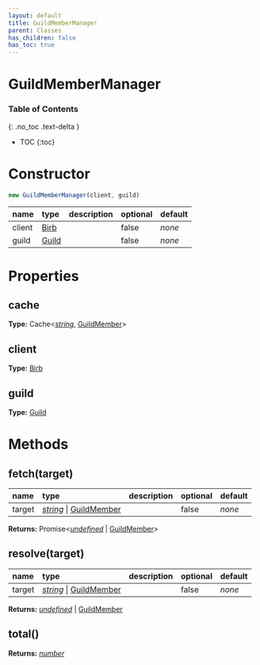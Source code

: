 ```yaml
---
layout: default
title: GuildMemberManager
parent: Classes
has_children: false
has_toc: true
---
```


# GuildMemberManager
### Table of Contents
{: .no_toc .text-delta }

- TOC
{:toc}
# Constructor
```js
new GuildMemberManager(client, guild)
```

| name | type | description | optional | default |
|:-----|:-----|:------------|:---------|:--------|
| client | [Birb](/classes/Birb) |   | false | *none* |
| guild | [Guild](/classes/Guild) |   | false | *none* |

# Properties
## cache
**Type:** Cache<*[string](https://developer.mozilla.org/en-US/docs/Web/JavaScript/Reference/Global_Objects/string)*, [GuildMember](/classes/GuildMember)>

## client
**Type:** [Birb](/classes/Birb)

## guild
**Type:** [Guild](/classes/Guild)

# Methods
## fetch(target)
| name | type | description | optional | default |
|:-----|:-----|:------------|:---------|:--------|
| target | *[string](https://developer.mozilla.org/en-US/docs/Web/JavaScript/Reference/Global_Objects/string)* \| [GuildMember](/classes/GuildMember) |   | false | *none* |

**Returns:** Promise<*[undefined](https://developer.mozilla.org/en-US/docs/Web/JavaScript/Reference/Global_Objects/undefined)* \| [GuildMember](/classes/GuildMember)>

## resolve(target)
| name | type | description | optional | default |
|:-----|:-----|:------------|:---------|:--------|
| target | *[string](https://developer.mozilla.org/en-US/docs/Web/JavaScript/Reference/Global_Objects/string)* \| [GuildMember](/classes/GuildMember) |   | false | *none* |

**Returns:** *[undefined](https://developer.mozilla.org/en-US/docs/Web/JavaScript/Reference/Global_Objects/undefined)* \| [GuildMember](/classes/GuildMember)

## total()
**Returns:** *[number](https://developer.mozilla.org/en-US/docs/Web/JavaScript/Reference/Global_Objects/number)*


